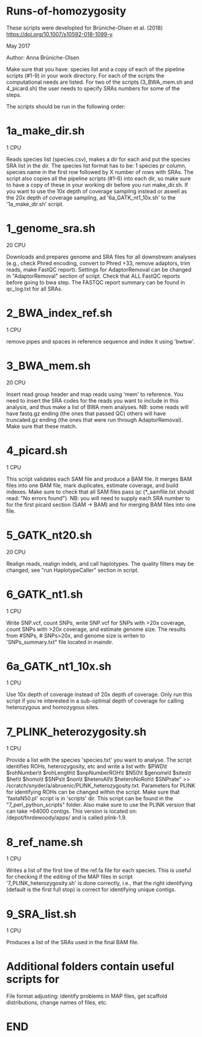 # Runs-of-homozygosity
These scripts were developted for Brüniche-Olsen et al. (2018) https://doi.org/10.1007/s10592-018-1099-y.


May 2017

Author: Anna Brüniche-Olsen

Make sure that you have: species list and a copy of each of the pipeline scripts (#1-9) in your work directory. For each of the scripts the computational needs are listed. For two of the scripts (3_BWA_mem.sh and 4_picard.sh) the user needs to specify SRAs numbers for some of the steps.

The scripts should be run in the following order:

# 1a_make_dir.sh 
1 CPU

Reads species list (species.csv), makes a dir for each and put the species SRA list in the dir. The species list format has to be: 1 species pr column, species name in the first row followed by X number of rows with SRAs. The script also copies all the pipeline scripts (#1-6) into each dir, so make sure to have a copy of these in your working dir before you run make_dir.sh. If you want to use the 10x depth of coverage sampling instead or aswell as the 20x depth of coverage sampling, ad '6a_GATK_nt1_10x.sh' to the '1a_make_dir.sh' script.

# 1_genome_sra.sh
20 CPU

Downloads and prepares genome and SRA files for all downstream analyses (e.g., check Phred encoding, convert to Phred +33, remove adaptors, trim reads, make FastQC report). Settings for AdaptorRemoval can be changed in "AdaptorRemoval" section of script. Check that ALL FastQC reports before going to bwa step. The FASTQC report summary can be found in qc_log.txt for all SRAs.

# 2_BWA_index_ref.sh
1 CPU

remove pipes and spaces in reference sequence and index it using 'bwtsw'.

# 3_BWA_mem.sh
20 CPU

Insert read group header and map reads using 'mem' to reference. You need to insert the SRA codes for the reads you want to include in this analysis, and thus make a list of BWA mem analyses. 
    NB: some reads will have fastq.gz ending (the ones that passed QC) others will have truncated.gz ending (the ones that were run through AdaptorRemoval). Make sure that these match.

# 4_picard.sh
1 CPU

This script validates each SAM file and produce a BAM file. It merges BAM files into one BAM file, mark duplicates, estimate coverage, and build indexes. Make sure to check that all SAM files pass qc (*_samfile.txt should read: "No errors found"). 
    NB: you will need to supply each SRA number to for the first picard section (SAM -> BAM) and for merging BAM files into one file.

# 5_GATK_nt20.sh
20 CPU

Realign reads, realign indels, and call haplotypes. The quality filters may be changed, see "run HaplotypeCaller" section in script.

# 6_GATK_nt1.sh
1 CPU

Write SNP.vcf, count SNPs, write SNP.vcf for SNPs with >20x coverage, count SNPs with >20x coverage, and estimate genome size. The results from #SNPs, # SNPs>20x, and genome size is writen to 'SNPs_summary.txt" file located in maindir.

# 6a_GATK_nt1_10x.sh
1 CPU

Use 10x depth of coverage instead of 20x depth of coverage. Only run this script if you´re interested in a sub-optimal depth of coverage for calling heterozygous and homozygous sites.

# 7_PLINK_heterozygosity.sh
1 CPU

Provide a list with the species 'species.txt' you want to analyse. The script identifies ROHs, heterozygosity, etc and write a list with: $PWD\t $rohNumber\t $rohLength\t $snpNumberROH\t $N50\t $genome\t $sites\t $het\t $homo\t $SNPs\t $non\t $heteroAll\t $heteroNoRoh\t $SNPrate" >> /scratch/snyder/a/abruenic/PLINK_heterozygosity.txt.
Parameters for PLINK for identifying ROHs can be changed within the script.
Make sure that 'fastaN50.pl' script is in 'scripts' dir. This script can be found in the "7_perl_python_scripts" folder. Also make sure to use the PLINK version that can take >64000 contigs. This version is located on: /depot/fnrdewoody/apps/ and is called plink-1.9.

# 8_ref_name.sh
1 CPU

Writes a list of the first line of the ref.fa file for each species. This is useful for checking if the editing of the MAP files in script '7_PLINK_heterozygosity.sh' is done correctly, i.e., that the right identifying (default is the first full stop) is correct for identifying unique contigs.

# 9_SRA_list.sh
1 CPU

Produces a list of the SRAs used in the final BAM file. 

# Additional folders contain useful scripts for
File format adjusting: identify problems in MAP files, get scaffold distributions, change names of files, etc.



# END

